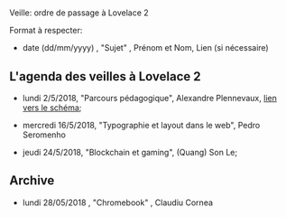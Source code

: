#
 Veille: ordre de passage à Lovelace 2

Format à respecter:   
- date (dd/mm/yyyy) , "Sujet" ,  Prénom et Nom, Lien (si nécessaire)

## L'agenda des veilles à Lovelace 2


- lundi 2/5/2018, "Parcours pédagogique", Alexandre Plennevaux, [lien vers le schéma](https://docs.google.com/drawings/d/1kKAMz1jTaK0-8Glg136j3T1C3kCKaq-gFEju1FxsVCs/edit);
- mercredi 16/5/2018, "Typographie et layout dans le web", Pedro Seromenho

- jeudi 24/5/2018, "Blockchain et gaming", (Quang) Son Le;

## Archive

- lundi 28/05/2018 , "Chromebook" , Claudiu Cornea
